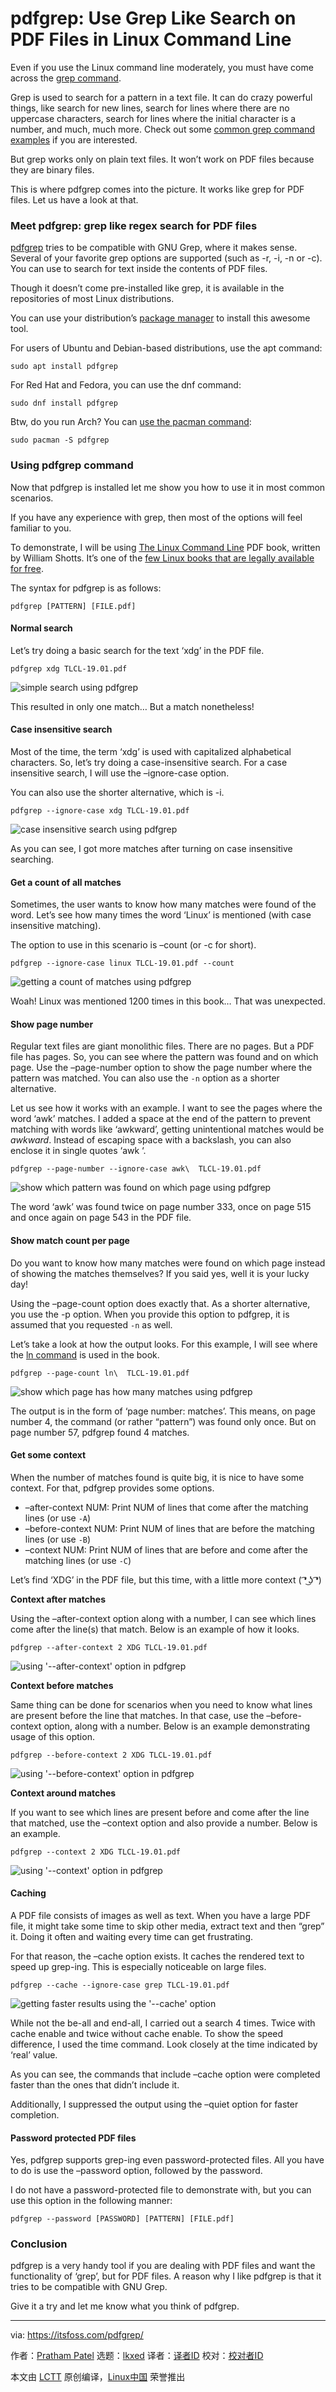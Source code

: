 [#]: subject: "pdfgrep: Use Grep Like Search on PDF Files in Linux Command Line"
[#]: via: "https://itsfoss.com/pdfgrep/"
[#]: author: "Pratham Patel https://itsfoss.com/author/pratham/"
[#]: collector: "lkxed"
[#]: translator: " "
[#]: reviewer: " "
[#]: publisher: " "
[#]: url: " "

pdfgrep: Use Grep Like Search on PDF Files in Linux Command Line
======

Even if you use the Linux command line moderately, you must have come across the [grep command][1].

Grep is used to search for a pattern in a text file. It can do crazy powerful things, like search for new lines, search for lines where there are no uppercase characters, search for lines where the initial character is a number, and much, much more. Check out some [common grep command examples][2] if you are interested.

But grep works only on plain text files. It won’t work on PDF files because they are binary files.

This is where pdfgrep comes into the picture. It works like grep for PDF files. Let us have a look at that.

### Meet pdfgrep: grep like regex search for PDF files

[pdfgrep][3] tries to be compatible with GNU Grep, where it makes sense. Several of your favorite grep options are supported (such as -r, -i, -n or -c). You can use to search for text inside the contents of PDF files.

Though it doesn’t come pre-installed like grep, it is available in the repositories of most Linux distributions.

You can use your distribution’s [package manager][4] to install this awesome tool.

For users of Ubuntu and Debian-based distributions, use the apt command:

```
sudo apt install pdfgrep
```

For Red Hat and Fedora, you can use the dnf command:

```
sudo dnf install pdfgrep
```

Btw, do you run Arch? You can [use the pacman command][5]:

```
sudo pacman -S pdfgrep
```

### Using pdfgrep command

Now that pdfgrep is installed let me show you how to use it in most common scenarios.

If you have any experience with grep, then most of the options will feel familiar to you.

To demonstrate, I will be using [The Linux Command Line][6] PDF book, written by William Shotts. It’s one of the [few Linux books that are legally available for free][7].

The syntax for pdfgrep is as follows:

```
pdfgrep [PATTERN] [FILE.pdf]
```

#### Normal search

Let’s try doing a basic search for the text ‘xdg’ in the PDF file.

```
pdfgrep xdg TLCL-19.01.pdf
```

![simple search using pdfgrep][8]

This resulted in only one match… But a match nonetheless!

#### Case insensitive search

Most of the time, the term ‘xdg’ is used with capitalized alphabetical characters. So, let’s try doing a case-insensitive search. For a case insensitive search, I will use the –ignore-case option.

You can also use the shorter alternative, which is -i.

```
pdfgrep --ignore-case xdg TLCL-19.01.pdf
```

![case insensitive search using pdfgrep][9]

As you can see, I got more matches after turning on case insensitive searching.

#### Get a count of all matches

Sometimes, the user wants to know how many matches were found of the word. Let’s see how many times the word ‘Linux’ is mentioned (with case insensitive matching).

The option to use in this scenario is –count (or -c for short).

```
pdfgrep --ignore-case linux TLCL-19.01.pdf --count
```

![getting a count of matches using pdfgrep][10]

Woah! Linux was mentioned 1200 times in this book… That was unexpected.

#### Show page number

Regular text files are giant monolithic files. There are no pages. But a PDF file has pages. So, you can see where the pattern was found and on which page. Use the –page-number option to show the page number where the pattern was matched. You can also use the `-n` option as a shorter alternative.

Let us see how it works with an example. I want to see the pages where the word ‘awk’ matches. I added a space at the end of the pattern to prevent matching with words like ‘awkward’, getting unintentional matches would be *awkward*. Instead of escaping space with a backslash, you can also enclose it in single quotes ‘awk ‘.

```
pdfgrep --page-number --ignore-case awk\  TLCL-19.01.pdf
```

![show which pattern was found on which page using pdfgrep][11]

The word ‘awk’ was found twice on page number 333, once on page 515 and once again on page 543 in the PDF file.

#### Show match count per page

Do you want to know how many matches were found on which page instead of showing the matches themselves? If you said yes, well it is your lucky day!

Using the –page-count option does exactly that. As a shorter alternative, you use the -p option. When you provide this option to pdfgrep, it is assumed that you requested `-n` as well.

Let’s take a look at how the output looks. For this example, I will see where the [ln command][12] is used in the book.

```
pdfgrep --page-count ln\  TLCL-19.01.pdf
```

![show which page has how many matches using pdfgrep][13]

The output is in the form of ‘page number: matches’. This means, on page number 4, the command (or rather “pattern”) was found only once. But on page number 57, pdfgrep found 4 matches.

#### Get some context

When the number of matches found is quite big, it is nice to have some context. For that, pdfgrep provides some options.

* –after-context NUM: Print NUM of lines that come after the matching lines (or use `-A`)
* –before-context NUM: Print NUM of lines that are before the matching lines (or use `-B`)
* –context NUM: Print NUM of lines that are before and come after the matching lines (or use `-C`)

Let’s find ‘XDG’ in the PDF file, but this time, with a little more context ( ͡❛ ͜ʖ ͡❛)

**Context after matches**

Using the –after-context option along with a number, I can see which lines come after the line(s) that match. Below is an example of how it looks.

```
pdfgrep --after-context 2 XDG TLCL-19.01.pdf
```

![using '--after-context' option in pdfgrep][14]

**Context before matches**

Same thing can be done for scenarios when you need to know what lines are present before the line that matches. In that case, use the –before-context option, along with a number. Below is an example demonstrating usage of this option.

```
pdfgrep --before-context 2 XDG TLCL-19.01.pdf
```

![using '--before-context' option in pdfgrep][15]

**Context around matches**

If you want to see which lines are present before and come after the line that matched, use the –context option and also provide a number. Below is an example.

```
pdfgrep --context 2 XDG TLCL-19.01.pdf
```

![using '--context' option in pdfgrep][16]

#### Caching

A PDF file consists of images as well as text. When you have a large PDF file, it might take some time to skip other media, extract text and then “grep” it. Doing it often and waiting every time can get frustrating.

For that reason, the –cache option exists. It caches the rendered text to speed up grep-ing. This is especially noticeable on large files.

```
pdfgrep --cache --ignore-case grep TLCL-19.01.pdf
```

![getting faster results using the '--cache' option][17]

While not the be-all and end-all, I carried out a search 4 times. Twice with cache enable and twice without cache enable. To show the speed difference, I used the time command. Look closely at the time indicated by ‘real’ value.

As you can see, the commands that include –cache option were completed faster than the ones that didn’t include it.

Additionally, I suppressed the output using the –quiet option for faster completion.

#### Password protected PDF files

Yes, pdfgrep supports grep-ing even password-protected files. All you have to do is use the –password option, followed by the password.

I do not have a password-protected file to demonstrate with, but you can use this option in the following manner:

```
pdfgrep --password [PASSWORD] [PATTERN] [FILE.pdf]
```

### Conclusion

pdfgrep is a very handy tool if you are dealing with PDF files and want the functionality of ‘grep’, but for PDF files. A reason why I like pdfgrep is that it tries to be compatible with GNU Grep.

Give it a try and let me know what you think of pdfgrep.

--------------------------------------------------------------------------------

via: https://itsfoss.com/pdfgrep/

作者：[Pratham Patel][a]
选题：[lkxed][b]
译者：[译者ID](https://github.com/译者ID)
校对：[校对者ID](https://github.com/校对者ID)

本文由 [LCTT](https://github.com/LCTT/TranslateProject) 原创编译，[Linux中国](https://linux.cn/) 荣誉推出

[a]: https://itsfoss.com/author/pratham/
[b]: https://github.com/lkxed
[1]: https://linuxhandbook.com/what-is-grep/
[2]: https://linuxhandbook.com/grep-command-examples/
[3]: https://pdfgrep.org/
[4]: https://itsfoss.com/package-manager/
[5]: https://itsfoss.com/pacman-command/
[6]: https://www.linuxcommand.org/tlcl.php
[7]: https://itsfoss.com/learn-linux-for-free/
[8]: https://itsfoss.com/wp-content/uploads/2022/05/01_pdfgrep_normal_search-1-800x308.webp
[9]: https://itsfoss.com/wp-content/uploads/2022/05/02_pdfgrep_case_insensitive-800x413.webp
[10]: https://itsfoss.com/wp-content/uploads/2022/05/03_pdfgrep_count-800x353.webp
[11]: https://itsfoss.com/wp-content/uploads/2022/05/04_pdfgrep_page_number-800x346.webp
[12]: https://linuxhandbook.com/ln-command/
[13]: https://itsfoss.com/wp-content/uploads/2022/05/05_pdfgrep_pg_count-800x280.webp
[14]: https://itsfoss.com/wp-content/uploads/2022/05/06_pdfgrep_after_context-800x340.webp
[15]: https://itsfoss.com/wp-content/uploads/2022/05/07_pdfgrep_before_context-800x356.webp
[16]: https://itsfoss.com/wp-content/uploads/2022/05/08_pdfgrep_context-800x453.webp
[17]: https://itsfoss.com/wp-content/uploads/2022/05/09_pdfgrep_cache-800x575.webp
